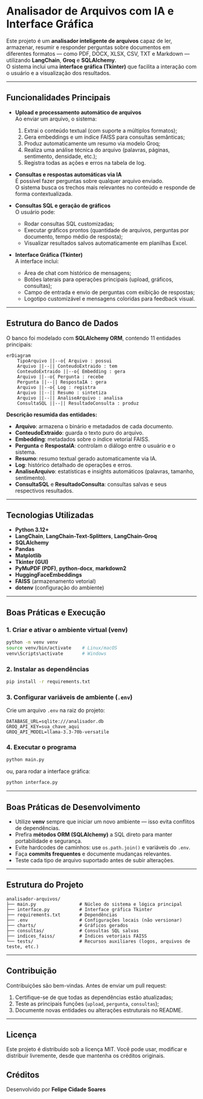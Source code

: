# Analisador de Arquivos com IA e Interface Gráfica

Este projeto é um **analisador inteligente de arquivos** capaz de ler, armazenar, resumir e responder perguntas sobre documentos em diferentes formatos — como PDF, DOCX, XLSX, CSV, TXT e Markdown — utilizando **LangChain**, **Groq** e **SQLAlchemy**.  
O sistema inclui uma **interface gráfica (Tkinter)** que facilita a interação com o usuário e a visualização dos resultados.

---

## Funcionalidades Principais

- **Upload e processamento automático de arquivos**  
  Ao enviar um arquivo, o sistema:
  1. Extrai o conteúdo textual (com suporte a múltiplos formatos);
  2. Gera embeddings e um índice FAISS para consultas semânticas;
  3. Produz automaticamente um resumo via modelo Groq;
  4. Realiza uma análise técnica do arquivo (palavras, páginas, sentimento, densidade, etc.);
  5. Registra todas as ações e erros na tabela de log.

- **Consultas e respostas automáticas via IA**  
  É possível fazer perguntas sobre qualquer arquivo enviado.  
  O sistema busca os trechos mais relevantes no conteúdo e responde de forma contextualizada.

- **Consultas SQL e geração de gráficos**  
  O usuário pode:
  - Rodar consultas SQL customizadas;
  - Executar gráficos prontos (quantidade de arquivos, perguntas por documento, tempo médio de resposta);
  - Visualizar resultados salvos automaticamente em planilhas Excel.

- **Interface Gráfica (Tkinter)**  
  A interface inclui:
  - Área de chat com histórico de mensagens;
  - Botões laterais para operações principais (upload, gráficos, consultas);
  - Campo de entrada e envio de perguntas com exibição de respostas;
  - Logotipo customizável e mensagens coloridas para feedback visual.

---

## Estrutura do Banco de Dados

O banco foi modelado com **SQLAlchemy ORM**, contendo 11 entidades principais:

```mermaid
erDiagram
    TipoArquivo ||--o{ Arquivo : possui
    Arquivo ||--|| ConteudoExtraido : tem
    ConteudoExtraido ||--o{ Embedding : gera
    Arquivo ||--o{ Pergunta : recebe
    Pergunta ||--|| RespostaIA : gera
    Arquivo ||--o{ Log : registra
    Arquivo ||--|| Resumo : sintetiza
    Arquivo ||--|| AnaliseArquivo : analisa
    ConsultaSQL ||--|| ResultadoConsulta : produz
````

**Descrição resumida das entidades:**

* **Arquivo**: armazena o binário e metadados de cada documento.
* **ConteudoExtraido**: guarda o texto puro do arquivo.
* **Embedding**: metadados sobre o índice vetorial FAISS.
* **Pergunta** e **RespostaIA**: controlam o diálogo entre o usuário e o sistema.
* **Resumo**: resumo textual gerado automaticamente via IA.
* **Log**: histórico detalhado de operações e erros.
* **AnaliseArquivo**: estatísticas e insights automáticos (palavras, tamanho, sentimento).
* **ConsultaSQL** e **ResultadoConsulta**: consultas salvas e seus respectivos resultados.

---

## Tecnologias Utilizadas

* **Python 3.12+**
* **LangChain**, **LangChain-Text-Splitters**, **LangChain-Groq**
* **SQLAlchemy**
* **Pandas**
* **Matplotlib**
* **Tkinter (GUI)**
* **PyMuPDF (PDF)**, **python-docx**, **markdown2**
* **HuggingFaceEmbeddings**
* **FAISS** (armazenamento vetorial)
* **dotenv** (configuração do ambiente)

---

## Boas Práticas e Execução

### 1. Criar e ativar o ambiente virtual (venv)

```bash
python -m venv venv
source venv/bin/activate    # Linux/macOS
venv\Scripts\activate       # Windows
```

### 2. Instalar as dependências

```bash
pip install -r requirements.txt
```

### 3. Configurar variáveis de ambiente (`.env`)

Crie um arquivo `.env` na raiz do projeto:

```
DATABASE_URL=sqlite:///analisador.db
GROQ_API_KEY=sua_chave_aqui
GROQ_API_MODEL=llama-3.3-70b-versatile
```

### 4. Executar o programa

```bash
python main.py
```

ou, para rodar a interface gráfica:

```bash
python interface.py
```

---

## Boas Práticas de Desenvolvimento

* Utilize **venv** sempre que iniciar um novo ambiente — isso evita conflitos de dependências.
* Prefira **métodos ORM (SQLAlchemy)** a SQL direto para manter portabilidade e segurança.
* Evite hardcodes de caminhos: use `os.path.join()` e variáveis do `.env`.
* Faça **commits frequentes** e documente mudanças relevantes.
* Teste cada tipo de arquivo suportado antes de subir alterações.

---

## Estrutura do Projeto

```
analisador-arquivos/
├── main.py                # Núcleo do sistema e lógica principal
├── interface.py           # Interface gráfica Tkinter
├── requirements.txt       # Dependências
├── .env                   # Configurações locais (não versionar)
├── charts/                # Gráficos gerados
├── consultas/             # Consultas SQL salvas
├── indices_faiss/         # Índices vetoriais FAISS
└── tests/                 # Recursos auxiliares (logos, arquivos de teste, etc.)
```

---

## Contribuição

Contribuições são bem-vindas.
Antes de enviar um pull request:

1. Certifique-se de que todas as dependências estão atualizadas;
2. Teste as principais funções (`upload`, `pergunta`, `consultas`);
3. Documente novas entidades ou alterações estruturais no README.

---

## Licença

Este projeto é distribuído sob a licença MIT.
Você pode usar, modificar e distribuir livremente, desde que mantenha os créditos originais.

## Créditos

Desenvolvido por **Felipe Cidade Soares**
